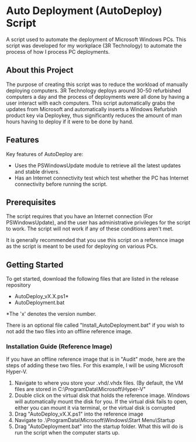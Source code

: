 <!-- Project Name and Description-->
# Auto Deployment (AutoDeploy) Script
<!-- Brief Description -->
A script used to automate the deployment of Microsoft Windows PCs. This script was developed for my workplace (3R Technology) to automate the process of how I process PC deployments.

<!-- About this Project -->
## About this Project
The purpose of creating this script was to reduce the workload of manually deploying computers. 3R Technology deploys around 30-50 refurbished computers a day and the process of deployments were all done by having a user interact with each computers. This script automatically grabs the updates from Microsoft and automatically inserts a Windows Refurbish product key via Deploykey, thus significantly reduces the amount of man hours having to deploy if it were to be done by hand.

<!-- Features -->
## Features
Key features of AutoDeploy are:
- Uses the PSWindowsUpdate module to retrieve all the latest updates and stable drivers.
- Has an Internet connectivity test which test whether the PC has Internet connectivity before running the script.
<!-- Prerequisites -->
## Prerequisites
The script requires that you have an Internet connection (For PSWindowsUpdate), and the user has administrative privileges for the script to work. The script will not work if any of these conditions aren't met.

It is generally recommended that you use this script on a reference image as the script is meant to be used for deploying on various PCs.
<!-- Getting Started -->
## Getting Started
To get started, download the following files that are listed in the release repository

- AutoDeploy_vX.X.ps1*
- AutoDeployment.bat

*The 'x' denotes the version number.

There is an optional file called "Install_AutoDeployment.bat" if you wish to not add the two files into an offline reference image.
### Installation Guide (Reference Image)
If you have an offline reference image that is in "Audit" mode, here are the steps of adding these two files. For this example, I will be using Microsoft Hyper-V.
1. Navigate to where you store your .vhd/.vhdx files. (By default, the VM files are stored in C:\ProgramData\Microsoft\Hyper-V"
2. Double click on the virtual disk that holds the reference image. Windows will automatically mount the disk for you. If the virtual disk fails to open, either you can mount it via terminal, or the virtual disk is corrupted
3. Drag "AutoDeploy_vX.X.ps1" into the reference image
4. Navigate to .\ProgramData\Microsoft\Windows\Start Menu\Startup
5. Drag "AutoDeployment.bat" into the startup folder. What this will do is run the script when the computer starts up.
